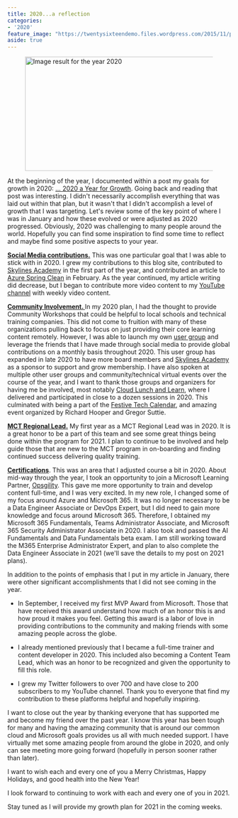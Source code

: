 ```yaml
---
title: 2020...a reflection
categories:
- '2020'
feature_image: "https://twentysixteendemo.files.wordpress.com/2015/11/post.png"
aside: true
---
```




<div class="wp-block-image"><figure class="aligncenter is-resized"><img src="https://th.bing.com/th/id/OIP.kF6ySfdMIEOfWvUQ91-qzwHaDl?w=339&amp;h=169&amp;c=7&amp;o=5&amp;pid=1.7" alt="Image result for the year 2020" width="516" height="257"/></figure></div>

At the beginning of the year, I documented within a post my goals for growth in 2020: <a href="https://captainhyperscaler.github.io/2020/01/09/2020-a-year-for-growth/">… 2020 a Year for&nbsp;Growth</a>.  Going back and reading that post was interesting.  I didn't necessarily accomplish everything that was laid out within that plan, but it wasn't that I didn't accomplish a level of growth that I was targeting.  Let's review some of the key point of where I was in January and how these evolved or were adjusted as 2020 progressed.  Obviously, 2020 was challenging to many people around the world.  Hopefully you can find some inspiration to find some time to reflect and maybe find some positive aspects to your year.

<strong><span style="text-decoration:underline;">Social Media contributions.</span></strong>  This was one particular goal that I was able to stick with in 2020.  I grew my contributions to this blog site, contributed to <a href="https://courses.skylinesacademy.com/?affcode=180879_p1mljie2" target="_blank" rel="noreferrer noopener">Skylines Academy</a> in the first part of the year, and contributed an article to <a rel="noreferrer noopener" href="https://www.azurespringclean.com/" target="_blank">Azure Spring Clean</a> in February.  As the year continued, my article writing did decrease, but I began to contribute more video content to my <a rel="noreferrer noopener" href="https://www.youtube.com/c/CaptainHyperscaler" target="_blank">YouTube channel</a> with weekly video content. 

<strong><span style="text-decoration:underline;">Community Involvement. </span></strong> In my 2020 plan, I had the thought to provide Community Workshops that could be helpful to local schools and technical training companies.  This did not come to fruition with many of these organizations pulling back to focus on just providing their core learning content remotely.  However, I was able to launch my own <a rel="noreferrer noopener" href="https://maz365usergroup.github.io/" target="_blank">user group</a> and leverage the friends that I have made through social media to provide global contributions on a monthly basis throughout 2020.  This user group has expanded in late 2020 to have more board members and <a rel="noreferrer noopener" href="https://courses.skylinesacademy.com/?affcode=180879_p1mljie2" target="_blank">Skylines Academy</a> as a sponsor to support and grow membership.  I have also spoken at multiple other user groups and community/technical virtual events over the course of the year, and I want to thank those groups and organizers for having me be involved, most notably <a rel="noreferrer noopener" href="https://www.cloudlunchlearn.com/" target="_blank">Cloud Lunch and Learn</a>, where I delivered and participated in close to a dozen sessions in 2020.  This culminated with being a part of the <a href="https://festivetechcalendar.com/" target="_blank" rel="noreferrer noopener">Festive Tech Calendar</a>, and amazing event organized by Richard Hooper and Gregor Suttie.

<strong><span style="text-decoration:underline;">MCT Regional Lead.</span></strong> My first year as a MCT Regional Lead was in 2020.  It is a great honor to be a part of this team and see some great things being done within the program for 2021.  I plan to continue to be involved and help guide those that are new to the MCT program in on-boarding and finding continued success delivering quality training.

<strong><span style="text-decoration:underline;">Certifications</span></strong>. This was an area that I adjusted course a bit in 2020.  About mid-way through the year, I took an opportunity to join a Microsoft Learning Partner, <a rel="noreferrer noopener" href="https://www.opsgility.com" target="_blank">Opsgility</a>.  This gave me more opportunity to train and develop content full-time, and I was very excited.  In my new role, I changed some of my focus around Azure and Microsoft 365.  It was no longer necessary to be a Data Engineer Associate or DevOps Expert, but I did need to gain more knowledge and focus around Microsoft 365.  Therefore, I obtained my Microsoft 365 Fundamentals, Teams Administrator Associate, and Microsoft 365 Security Administrator Associate in 2020.  I also took and passed the AI Fundamentals and Data Fundamentals beta exam.  I am still working toward the M365 Enterprise Administrator Expert, and plan to also complete the Data Engineer Associate in 2021 (we'll save the details to my post on 2021 plans).

In addition to the points of emphasis that I put in my article in January, there were other significant accomplishments that I did not see coming in the year.  

- In September, I received my first MVP Award from Microsoft.  Those that have received this award understand how much of an honor this is and how proud it makes you feel.  Getting this award is a labor of love in providing contributions to the community and making friends with some amazing people across the globe.

- I already mentioned previously that I became a full-time trainer and content developer in 2020.  This included also becoming a Content Team Lead, which was an honor to be recognized and given the opportunity to fill this role.

- I grew my Twitter followers to over 700 and have close to 200 subscribers to my YouTube channel.  Thank you to everyone that find my contribution to these platforms helpful and hopefully inspiring.

I want to close out the year by thanking everyone that has supported me and become my friend over the past year.  I know this year has been tough for many and having the amazing community that is around our common cloud and Microsoft goals provides us all with much needed support.  I have virtually met some amazing people from around the globe in 2020, and only can see meeting more going forward (hopefully in person sooner rather than later).  

I want to wish each and every one of you a Merry Christmas, Happy Holidays, and good health into the New Year! 

I look forward to continuing to work with each and every one of you in 2021.

Stay tuned as I will provide my growth plan for 2021 in the coming weeks. 
